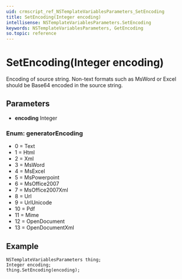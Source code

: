 ```yaml
---
uid: crmscript_ref_NSTemplateVariablesParameters_SetEncoding
title: SetEncoding(Integer encoding)
intellisense: NSTemplateVariablesParameters.SetEncoding
keywords: NSTemplateVariablesParameters, GetEncoding
so.topic: reference
---
```


# SetEncoding(Integer encoding)

Encoding of source string. Non-text formats such as MsWord or Excel should be Base64 encoded in the source string.

## Parameters

* **encoding** Integer

### Enum: generatorEncoding

* 0 = Text
* 1 = Html
* 2 = Xml
* 3 = MsWord
* 4 = MsExcel
* 5 = MsPowerpoint
* 6 = MsOffice2007
* 7 = MsOffice2007Xml
* 8 = Url
* 9 = UrlUnicode
* 10 = Pdf
* 11 = Mime
* 12 = OpenDocument
* 13 = OpenDocumentXml

## Example

```crmscript
NSTemplateVariablesParameters thing;
Integer encoding;
thing.SetEncoding(encoding);
```
